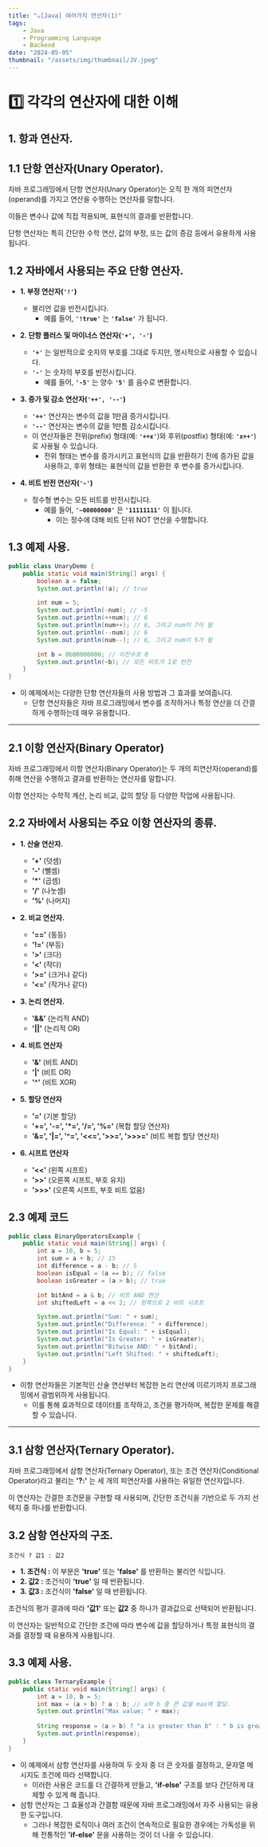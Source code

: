 ```yaml
---
title: "☕️[Java] 여러가지 연산자(1)"
tags:
    - Java
    - Programming Language
    - Backend
date: "2024-05-05"
thumbnail: "/assets/img/thumbnail/JV.jpeg"
---
```


# 1️⃣ 각각의 연산자에 대한 이해

## 1. 항과 연산자.

## 1.1 단항 연산자(Unary Operator).
자바 프로그래밍에서 단항 연산자(Unary Operator)는 오직 한 개의 피연산자(operand)를 가지고 연산을 수행하는 연산자를 말합니다.

이들은 변수나 값에 직접 적용되며, 표현식의 결과를 반환합니다.

단항 연산자는 특히 간단한 수학 연산, 값의 부정, 또는 값의 증감 등에서 유용하게 사용됩니다.

## 1.2 자바에서 사용되는 주요 단항 연산자.
- **1. 부정 연산자(`'!'`)**
    - 불리언 값을 반전시킵니다.
        - 예를 들어, **`'!true'`** 는 **`'false'`** 가 됩니다.

- **2. 단항 플러스 및 마이너스 연산자(`'+', '-'`)**
    - **`'+'`** 는 일반적으로 숫자의 부호를 그대로 두지만, 명시적으로 사용할 수 있습니다.
    - **`'-'`** 는 숫자의 부호를 반전시킵니다.
        - 예를 들어, **`'-5'`** 는 양수 **`'5'`** 를 음수로 변환합니다.

- **3. 증가 및 감소 연산자(`'++', '--'`)**
    - **`'++'`** 연산자는 변수의 값을 1만큼 증가시킵니다.
    - **`'--'`** 연산자는 변수의 값을 1만틈 감소시킵니다.
    - 이 연산자들은 전위(prefix) 형태(예: **`'++x'`**)와 후위(postfix) 형태(예: **`'x++'`**)로 사용될 수 있습니다.
        - 전위 형태는 변수를 증가시키고 표현식의 값을 반환하기 전에 증가된 값을 사용하고, 후위 형태는 표현식의 값을 반환한 후 변수를 증가시킵니다.


- **4. 비트 반전 연산자(`'~'`)**
    - 정수형 변수는 모든 비트를 반전시킵니다.
        - 예를 들어, **`'~00000000'`** 은 **`'11111111'`** 이 됩니다.
            - 이는 정수에 대해 비트 단위 NOT 연산을 수행합니다.

## 1.3 예제 사용.

```java
public class UnaryDemo {
    public static void main(String[] args) {
        boolean a = false;
        System.out.println(!a); // true

        int num = 5;
        System.out.println(-num); // -5
        System.out.println(++num); // 6
        System.out.println(num++); // 6, 그리고 num이 7이 됨
        System.out.println(--num); // 6
        System.out.println(num--); // 6, 그리고 num이 5가 됨

        int b = 0b00000000; // 이진수로 0
        System.out.println(~b); // 모든 비트가 1로 반전
    }
}
```

- 이 예제에서는 다양한 단항 연산자들의 사용 방법과 그 효과를 보여줍니다.
    - 단항 연산자들은 자바 프로그래밍에서 변수를 조작하거나 특정 연산을 더 간결하게 수행하는데 매우 유용합니다.

---

## 2.1 이항 연산자(Binary Operator)
자바 프로그래밍에서 이항 연산자(Binary Operator)는 두 개의 피연산자(operand)를 취해 연산을 수행하고 결과를 반환하는 연산자를 말합니다.

이항 연산자는 수학적 계산, 논리 비교, 값의 할당 등 다양한 작업에 사용됩니다.

## 2.2 자바에서 사용되는 주요 이항 연산자의 종류.
- **1. 산술 연산자.**
    - **'+'** (덧셈)
    - **'-'** (뺄셈)
    - **'*'** (곱셈)
    - **'/'** (나눗셈)
    - **'%'** (나머지)

- **2. 비교 연산자.**
    - **'=='** (동등)
    - **'!='** (부등)
    - **'>'** (크다)
    - **'<'** (작다)
    - **'>='** (크거나 같다)
    - **'<='** (작거나 같다)

- **3. 논리 연산자.**
    - **'&&'** (논리적 AND)
    - **'||'** (논리적 OR)

- **4. 비트 연산자**
    - **'&'** (비트 AND)
    - **'|'** (비트 OR)
    - **'^'** (비트 XOR)

- **5. 할당 연산자**
    - **'='** (기본 할당)
    - **'+=', '-=', '*=', '/=', '%='** (복합 할당 연산자)
    - **'&=', '|=', '^=', '<<=', '>>=', '>>>='** (비트 복합 할당 연산자)

- **6. 시프트 연산자**
    - **'<<'** (왼쪽 시프트)
    - **'>>'** (오른쪽 시프트, 부호 유지)
    - **'>>>'** (오른쪽 시프트, 부호 비트 없음)

## 2.3 예제 코드

```java
public class BinaryOperatorsExample {
    public static void main(String[] args) {
        int a = 10, b = 5;
        int sum = a + b; // 15
        int difference = a - b; // 5
        boolean isEqual = (a == b); // false
        boolean isGreater = (a > b); // true

        int bitAnd = a & b; // 비트 AND 연산
        int shiftedLeft = a << 2; // 왼쪽으로 2 비트 시프트

        System.out.println("Sum: " + sum);
        System.out.println("Difference: " + difference);
        System.out.println("Is Equal: " + isEqual);
        System.out.println("Is Greater: " + isGreater);
        System.out.println("Bitwise AND: " + bitAnd);
        System.out.println("Left Shifted: " + shiftedLeft);
    }
}
```
- 이항 연산자들은 기본적인 산술 연산부터 복잡한 논리 연산에 이르기까지 프로그래밍에서 광범위하게 사용됩니다.
    - 이를 통해 효과적으로 데이터를 조작하고, 조건을 평가하며, 복잡한 문제를 해결할 수 있습니다.

---

## 3.1 삼항 연산자(Ternary Operator).
자바 프로그래밍에서 삼항 연산자(Ternary Operator), 또는 조건 연산자(Conditional Operator)라고 불리는 **'?:'** 는 세 개의 피연산자를 사용하는 유일한 연산자입니다.

이 연산자는 간결한 조건문을 구현할 때 사용되며, 간단한 조건식을 기반으로 두 가지 선택지 중 하나를 반환합니다.

## 3.2 삼항 연산자의 구조.

```
조건식 ? 값1 : 값2
```

- **1. 조건식 :** 이 부분은 **'true'** 또는 **'false'** 를 반환하는 불리언 식입니다.
- **2. 값2 :** 조건식이 **'true'** 일 때 반환됩니다.
- **3. 값3 :** 조건식이 **'false'** 일 때 반환됩니다.

조건식의 평가 결과에 따라 **'값1'** 또는 **값2** 중 하나가 결과값으로 선택되어 반환됩니다.

이 연산자는 일반적으로 간단한 조건에 따라 변수에 값을 할당하거나 특정 표현식의 결과를 결정할 때 유용하게 사용됩니다.

## 3.3 예제 사용.

```java
public class TernaryExample {
    public static void main(String[] args) {
        int a = 10, b = 5;
        int max = (a > b) ? a : b; // a와 b 중 큰 값을 max에 할당.
        System.out.println("Max value: " + max);
        
        String response = (a > b) ? "a is greater than b" : " b is greater or equal to a";
        System.out.println(response);
    }
}
```
- 이 예제에서 삼항 연산자를 사용하여 두 숫자 중 더 큰 숫자를 결정하고, 문자열 메시지도 조건에 따라 선택합니다.
    - 이러한 사용은 코드를 더 간결하게 만들고, **'if-else'** 구조를 보다 간단하게 대체할 수 있게 해 줍니다.
- 삼항 연산자는 그 효율성과 간결함 때문에 자바 프로그래밍에서 자주 사용되는 유용한 도구입니다.
    - 그러나 복잡한 로직이나 여러 조건이 연속적으로 필요한 경우에는 가독성을 위해 전통적인 **'if-else'** 문을 사용하는 것이 더 나을 수 있습니다.
